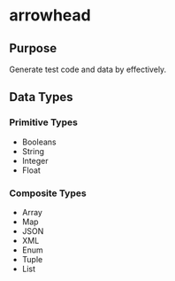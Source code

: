 # arrowhead

## Purpose
Generate test code and data by effectively.

## Data Types
### Primitive Types
* Booleans
* String
* Integer
* Float

### Composite Types
* Array
* Map
* JSON
* XML
* Enum
* Tuple
* List